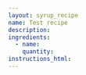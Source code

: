 ```yaml
---
layout: syrup_recipe
name: Test recipe
description:
ingredients:
  - name:
    quantity:
instructions_html:
---
```

